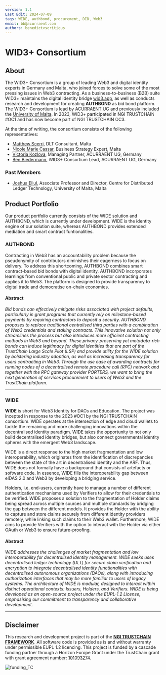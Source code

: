 ```yaml
---
version: 1.1
Last Edit: 2024-07-09
tags: WIDE, authbond, procurement, DID, Web3
email: bb@acurraent.com
authors: benedictvscriticus
---
```

# WID3+ Consortium


## About

The WID3+ Consortium is a group of leading Web3 and digital identity experts in Germany and Malta, who joined forces to solve some of the most pressing issues in Web3 contracting. As a business-to-business (B2B) suite WID3+ maintains the digital identity bridge [wid3.app](https://wwww.wid3.app), as well as conducts research and development for creating **AUTHBOND** as bid bond platform. The WID3+ Consortium is lead by [ACURRAENT UG](https://www.acurraent.com) and previously included the [University of Malta](https://www.um.edu.mt). In 2023, WID3+ participated in NGI TRUSTCHAIN #OC1 and has now become part of NGI TRUSTCHAIN OC3.

At the time of writing, the consortium consists of the following representatives:

- [Matthew Scerri](https://www.linkedin.com/in/matthewscerri/), DLT Consultant, Malta
- [Nicole Marie Cassar](https://www.linkedin.com/in/nicolemariecassar/), Business Strategy Expert, Malta
- [Victoria Kozlova](https://www.linkedin.com/in/victoria-kozlova-acurraent/), Managing Partner, ACURRAENT UG, Germany
- [Ben Biedermann](https://www.linkedin.com/in/ben-biedermann-acurraent/), WID3+ Consortium Lead, ACURRAENT UG, Germany

### Past Members

- [Joshua Ellul](https://www.linkedin.com/in/joshuaellul/), Associate Professor and Director, Centre for Distributed Ledger Technology, University of Malta, Malta

## Product Portfolio

Our product portfolio currently consists of the WIDE solution and AUTHBOND, which is currently under development. WIDE is the identity engine of our solution suite, whereas AUTHBOND provides extended mediation and smart contract funtionalities.

### AUTHBOND

Contracting in Web3 has an accountability problem because the pseudonymity of contributors diminishes their eagerness to focus on delivery. To address this shortcoming, AUTHBOND combines smart contract-based bid bonds with digital identity. AUTHBOND incorporates learnings from conventional public and private sector contracting and applies it to Web3. The platform is designed to provide transparency to digital trade and democratise on-chain economies.

#### Abstract
*Bid bonds can effectively mitigate risks associated with project defaults, particularly in grant programs that currently rely on milestone-based payments by requiring contractors to deposit a security. AUTHBOND proposes to replace traditional centralised third parties with a combination of Web3 credentials and staking contracts. This innovative solution not only streamlines the process but also introduces more efficient contracting methods in Web3 and beyond. These privacy-preserving yet metadata-rich bonds can induce legitimacy for digital identities that are part of the TrustChain Large Scale Pilot (LSP) and provide utility for the WIDE solution by bolstering industry adoption, as well as increasing transparency for users contracting in Web3. Through the use case of awarding contracts for running nodes of a decentralised remote procedure call (RPC) network and together with the RPC gateway provider PORTERS, we want to bring the next generation of services procurement to users of Web3 and the TrustChain platform.*

---

### WIDE

**WIDE** is short for Web3 Identity for DAOs and Education. The project was incepted in response to the 2023 #OC1 by the NGI TRUSTCHAIN consortium. WIDE operates at the intersection of edge and cloud wallets to tackle the remaining and more challenging innovations within the decentralised identity paradigm. WIDE takes the opportunity to not only build decentralised identity bridges, but also connect governmental identity spheres with the emergent Web3 landscape.

WIDE is a direct response to the high market fragmentation and low interoperability, which originates from the identification of discrepancies between the state of the art in decentralised identity and the ARF. Thus, WIDE does not formally have a background that consists of artefacts or software code. In essence, WIDE fills the interoperability gap between eIDAS 2.0 and Web3 by developing a bridging service.

Holders, i.e. end-users, currently have to manage a number of different authentication mechanisms used by Verifiers to allow for their credentials to be verified. WIDE proposes a solution to the fragmentation of Holder claims being spread across multiple sources and multiple standards by bridging the gap between the different models. It provides the Holder with the ability to capture and store claims securely from different identity providers remotely, while linking such claims to their Web3 wallet. Furthermore, WIDE aims to provide Verifiers with the option to interact with the Holder via either OAuth or Web3 to ensure future-proofing.

#### Abstract

*WIDE addresses the challenges of market fragmentation and low interoperability for decentralised identity management. WIDE seeks uses decentralised ledger technology (DLT) for secure claim verification and encryption to integrate decentralised identity functionalities with decentralised autonomous organizations (DAOs), along with introducing authorization interfaces that may be more familiar to users of legacy systems. The architecture of WIDE is modular, designed to interact within distinct operational contexts: Issuers, Holders, and Verifiers. WIDE is being developed as an open-source project under the EUPL-1.2 License, emphasising our commitment to transparency and collaborative development.*

---

## Disclaimer

This research and development project is part of the **[NGI TRUSTCHAIN FRAMEWORK](https://trustchain.ngi.eu/)**. All software code is provided as is and without warranty under permissible EUPL 1.2 licencing. This project is funded by a cascade funding partner through a Horizon Europe Grant under the TrustChain grant with grant agreement number: [101093274](https://doi.org/10.3030/101093274).

![funding_TC](https://github.com/Consortium-WIDE/.github/assets/104435781/72f65b02-b6d4-4b86-9486-cdf76ec4c7b8)
